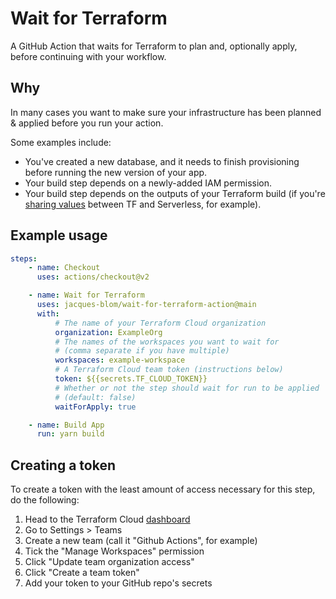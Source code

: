 # Wait for Terraform

A GitHub Action that waits for Terraform to plan and, optionally apply, before continuing with your workflow.

## Why

In many cases you want to make sure your infrastructure has been planned & applied before you run your action.

Some examples include:

-   You've created a new database, and it needs to finish provisioning before running the new version of your app.
-   Your build step depends on a newly-added IAM permission.
-   Your build step depends on the outputs of your Terraform build (if you're [sharing values](https://www.serverless.com/blog/definitive-guide-terraform-serverless/) between TF and Serverless, for example).

## Example usage

```yml
steps:
    - name: Checkout
      uses: actions/checkout@v2

    - name: Wait for Terraform
      uses: jacques-blom/wait-for-terraform-action@main
      with:
          # The name of your Terraform Cloud organization
          organization: ExampleOrg
          # The names of the workspaces you want to wait for
          # (comma separate if you have multiple)
          workspaces: example-workspace
          # A Terraform Cloud team token (instructions below)
          token: ${{secrets.TF_CLOUD_TOKEN}}
          # Whether or not the step should wait for run to be applied
          # (default: false)
          waitForApply: true

    - name: Build App
      run: yarn build
```

## Creating a token

To create a token with the least amount of access necessary for this step, do the following:

1. Head to the Terraform Cloud [dashboard](https://app.terraform.io/app)
1. Go to Settings > Teams
1. Create a new team (call it "Github Actions", for example)
1. Tick the "Manage Workspaces" permission
1. Click "Update team organization access"
1. Click "Create a team token"
1. Add your token to your GitHub repo's secrets
